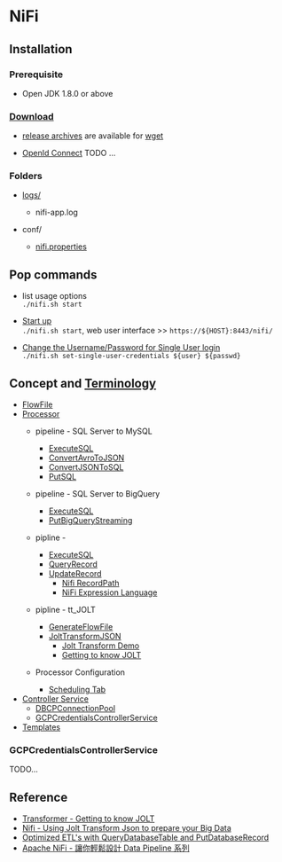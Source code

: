 # NiFi

## Installation 
### Prerequisite
* Open JDK 1.8.0 or above

### [Download](https://nifi.apache.org/download.html)
* [release archives](https://archive.apache.org/dist/nifi/) are available for [wget](https://www.digitalocean.com/community/tutorials/how-to-use-wget-to-download-files-and-interact-with-rest-apis)

* [OpenId Connect](https://nifi.apache.org/docs/nifi-docs/html/administration-guide.html#openid_connect)
TODO ...

### Folders
* [logs/](https://www.tutorialspoint.com/apache_nifi/apache_nifi_logging.htm)
  * nifi-app.log

* conf/
  * [nifi.properties](https://nifi.apache.org/docs/nifi-docs/html/administration-guide.html#nifi)


## Pop commands
* list usage options  
`./nifi.sh start`

* [Start up](https://nifi.apache.org/docs/nifi-docs/html/getting-started.html#for-linuxmacos-users)  
`./nifi.sh start`, web user interface >> `https://${HOST}:8443/nifi/`

* [Change the Username/Password for Single User login](https://nifi.apache.org/docs/nifi-docs/html/administration-guide.html#single_user_identity_provider)  
`./nifi.sh set-single-user-credentials ${user} ${passwd}`

## Concept and [Terminology](https://nifi.apache.org/docs/nifi-docs/html/user-guide.html#terminology)
* [FlowFile](https://nifi.apache.org/docs/nifi-docs/html/user-guide.html#terminology)
* [Processor](https://nifi.apache.org/docs/nifi-docs/html/getting-started.html#what-processors-are-available) 
  * pipeline - SQL Server to MySQL
    * [ExecuteSQL](https://nifi.apache.org/docs/nifi-docs/components/org.apache.nifi/nifi-standard-nar/1.17.0/org.apache.nifi.processors.standard.ExecuteSQL/index.html)
    * [ConvertAvroToJSON](https://nifi.apache.org/docs/nifi-docs/components/org.apache.nifi/nifi-avro-nar/1.17.0/org.apache.nifi.processors.avro.ConvertAvroToJSON/index.html)
    * [ConvertJSONToSQL](https://nifi.apache.org/docs/nifi-docs/components/org.apache.nifi/nifi-standard-nar/1.17.0/org.apache.nifi.processors.standard.ConvertJSONToSQL/index.html)
    * [PutSQL](https://nifi.apache.org/docs/nifi-docs/components/org.apache.nifi/nifi-standard-nar/1.17.0/org.apache.nifi.processors.standard.PutSQL/index.html)

  * pipeline - SQL Server to BigQuery
    * [ExecuteSQL](https://nifi.apache.org/docs/nifi-docs/components/org.apache.nifi/nifi-standard-nar/1.17.0/org.apache.nifi.processors.standard.ExecuteSQL/index.html)
    * [PutBigQueryStreaming](https://nifi.apache.org/docs/nifi-docs/components/org.apache.nifi/nifi-gcp-nar/1.15.3/org.apache.nifi.processors.gcp.bigquery.PutBigQueryStreaming/index.html)

  * pipline - 
    * [ExecuteSQL](https://nifi.apache.org/docs/nifi-docs/components/org.apache.nifi/nifi-standard-nar/1.17.0/org.apache.nifi.processors.standard.ExecuteSQL/index.html)
    * [QueryRecord](https://nifi.apache.org/docs/nifi-docs/components/org.apache.nifi/nifi-standard-nar/1.6.0/org.apache.nifi.processors.standard.QueryRecord/index.html)
    * [UpdateRecord](https://nifi.apache.org/docs/nifi-docs/components/org.apache.nifi/nifi-standard-nar/1.17.0/org.apache.nifi.processors.standard.UpdateRecord/index.html)
      * [Nifi RecordPath](https://nifi.apache.org/docs/nifi-docs/html/record-path-guide.html)
      * [NiFi Expression Language](https://nifi.apache.org/docs/nifi-docs/html/expression-language-guide.html)
      
  * pipline - tt_JOLT
    * [GenerateFlowFile](https://nifi.apache.org/docs/nifi-docs/components/org.apache.nifi/nifi-standard-nar/1.11.4/org.apache.nifi.processors.standard.GenerateFlowFile/index.html)
    * [JoltTransformJSON](https://nifi.apache.org/docs/nifi-docs/components/org.apache.nifi/nifi-standard-nar/1.17.0/org.apache.nifi.processors.standard.JoltTransformJSON/index.html)
      * [Jolt Transform Demo](https://jolt-demo.appspot.com/#inception)
      * [Getting to know JOLT](https://intercom.help/godigibee/en/articles/4044359-transformer-getting-to-know-jolt) 
      
  * Processor Configuration
    * [Scheduling Tab](https://nifi.apache.org/docs/nifi-docs/html/user-guide.html#scheduling-tab)  
* [Controller Service](https://nifi.apache.org/docs/nifi-docs/html/user-guide.html#Controller_Services)  
  * [DBCPConnectionPool](https://nifi.apache.org/docs/nifi-docs/components/org.apache.nifi/nifi-dbcp-service-nar/1.17.0/org.apache.nifi.dbcp.DBCPConnectionPool/index.html)
  * [GCPCredentialsControllerService](https://nifi.apache.org/docs/nifi-docs/components/org.apache.nifi/nifi-gcp-nar/1.17.0/org.apache.nifi.processors.gcp.credentials.service.GCPCredentialsControllerService/index.html)  
* [Templates](https://nifi.apache.org/docs.html)


### GCPCredentialsControllerService
TODO...


## Reference
* [Transformer - Getting to know JOLT](https://intercom.help/godigibee/en/articles/4044359-transformer-getting-to-know-jolt)
* [Nifi - Using Jolt Transform Json to prepare your Big Data](https://www.youtube.com/watch?v=yEE7Tgc4bh8)
* [Optimized ETL's with QueryDatabaseTable and PutDatabaseRecord](https://www.youtube.com/watch?v=9X8DJGXMra4)
* [Apache NiFi - 讓你輕鬆設計 Data Pipeline 系列](https://ithelp.ithome.com.tw/users/20140257/ironman/4025)



